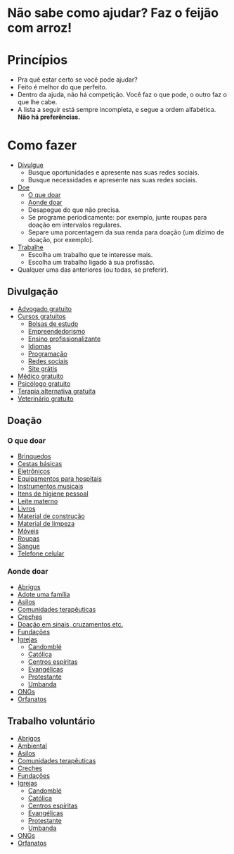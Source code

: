 Não sabe como ajudar? Faz o feijão com arroz!
==============================================

# Princípios

- Pra quê estar certo se você pode ajudar?
- Feito é melhor do que perfeito.
- Dentro da ajuda, não há competição. Você faz o que pode, o outro faz o que lhe cabe.
- A lista a seguir está sempre incompleta, e segue a ordem alfabética. **Não há preferências.**

# Como fazer

- [Divulgue](#divulgação)
	- Busque oportunidades e apresente nas suas redes sociais.
	- Busque necessidades e apresente nas suas redes sociais.
- [Doe](#doação)
	- [O que doar](#o-que-doar)
	- [Aonde doar](#aonde-doar)
	- Desapegue do que não precisa.
	- Se programe periodicamente: por exemplo, junte roupas para doação em intervalos regulares.
	- Separe uma porcentagem da sua renda para doação (um dízimo de doação, por exemplo).
- [Trabalhe](#trabalho-voluntário)
	- Escolha um trabalho que te interesse mais.
	- Escolha um trabalho ligado à sua profissão.
- Qualquer uma das anteriores (ou todas, se preferir).

## Divulgação
- [Advogado gratuito](https://www.google.com/search?q=advogado+gratuito+perto+de+mim)
- [Cursos gratuitos](https://www.google.com/search?q=curso+gratuito+perto+de+mim)
	- [Bolsas de estudo](https://www.google.com/search?q=bolsas+de+estudo+perto+de+mim)
	- [Empreendedorismo](https://www.google.com/search?q=app+para+empreendedorismo+gratis)
	- [Ensino profissionalizante](https://www.google.com/search?q=ensino+profissionalizante+gratuito+perto+de+mim)
	- [Idiomas](https://www.google.com/search?q=apps+gratuitos+para+aprender+idiomas)
	- [Programação](https://www.google.com/search?q=apps+gratuitos+para+aprender+a+programar)
	- [Redes sociais](https://www.google.com/search?q=curso+gratuito+redes+sociais)
	- [Site grátis](https://www.google.com/search?q=site+gratuito)
- [Médico gratuito](https://www.google.com/search?q=medico+gratuito+perto+de+mim)
- [Psicólogo gratuito](https://www.google.com/search?q=psicologo+gratuito+perto+de+mim)
- [Terapia alternativa gratuita](https://www.google.com/search?q=terapia+alternativa+gratuita+perto+de+mim)
- [Veterinário gratuito](https://www.google.com/search?q=veterinario+gratuito+perto+de+mim)

## Doação

### O que doar

- [Brinquedos](https://www.google.com/search?q=doacao+de+brinquedos+perto+de+mim)
- [Cestas básicas](https://www.google.com/search?q=cesta+basica&tbm=shop)
- [Eletrônicos](https://www.google.com/search?q=doacao+de+eletronicos)
- [Equipamentos para hospitais](https://www.google.com/search?q=doacao+de+equipamentos+hospitalares+perto+de+mim)
- [Instrumentos musicais](https://www.google.com/search?q=doacao+de+instrumentos+musicais)
- [Itens de higiene pessoal](https://www.google.com/search?q=doacao+de+itens+de+higiene+pessoal+perto+de+mim)
- [Leite materno](https://www.google.com/search?q=doacao+de+leite+materno+perto+de+mim)
- [Livros](https://www.google.com/search?q=doacao+de+livros+perto+de+mim)
- [Material de construção](https://www.google.com/search?q=doacao+de+material+de+construcao)
- [Material de limpeza](https://www.google.com/search?q=doacao+de+material+de+limpeza+perto+de+mim)
- [Móveis](https://www.google.com/search?q=doacao+de+moveis+perto+de+mim)
- [Roupas](https://www.google.com/search?q=doacao+de+roupas+perto+de+mim)
- [Sangue](https://www.google.com/search?q=doacao+de+sangue+perto+de+mim)
- [Telefone celular](https://www.google.com/search?q=doacao+de+celular)

### Aonde doar

- [Abrigos](https://www.google.com/search?q=abrigos+doacao+perto+de+mim)
- [Adote uma família](https://www.google.com/search?q=adote+uma+familia)
- [Asilos](https://www.google.com/search?q=asilos+doacao+perto+de+mim)
- [Comunidades terapêuticas](https://www.google.com/search?q=comunidades+terapeuticas+doacao+perto+de+mim)
- [Creches](https://www.google.com/search?q=creches+doacao+perto+de+mim)
- [Doação em sinais, cruzamentos etc.](https://www.google.com/search?q=cesta+basica&tbm=shop)
- [Fundações](https://www.google.com/search?q=fundacao+instituicao+doacao+perto+de+mim)
- [Igrejas](https://www.google.com/search?q=igrejas+doacao+perto+de+mim)
	- [Candomblé](https://www.google.com/search?q=candomble+doacao+perto+de+mim)
	- [Católica](https://www.google.com/search?q=igreja+catolica+doacao+perto+de+mim)
	- [Centros espíritas](https://www.google.com/search?q=centro+espirita+doacao+perto+de+mim)
	- [Evangélicas](https://www.google.com/search?q=igreja+evangelica+doacao+perto+de+mim)
	- [Protestante](https://www.google.com/search?q=igreja+protestante+doacao+perto+de+mim)
	- [Umbanda](https://www.google.com/search?q=umbanda+doacao+perto+de+mim)
- [ONGs](https://www.google.com/search?q=ong+doacao+perto+de+mim)
- [Orfanatos](https://www.google.com/search?q=orfanato+doacao+perto+de+mim)

## Trabalho voluntário

- [Abrigos](https://www.google.com/search?q=abrigo+trabalho+voluntario+perto+de+mim)
- [Ambiental](https://www.google.com/search?q=trabalho+voluntario+ambiental+perto+de+mim)
- [Asilos](https://www.google.com/search?q=asilo+trabalho+voluntario+perto+de+mim)
- [Comunidades terapêuticas](https://www.google.com/search?q=comunidade+terapeutica+trabalho+voluntario+perto+de+mim)
- [Creches](https://www.google.com/search?q=creche+trabalho+voluntario+perto+de+mim)
- [Fundações](https://www.google.com/search?q=fundacao+instituicao+trabalho+voluntario+perto+de+mim)
- [Igrejas](https://www.google.com/search?q=igrejas+trabalho+voluntario+perto+de+mim)
	- [Candomblé](https://www.google.com/search?q=candomble+trabalho+voluntario+perto+de+mim)
	- [Católica](https://www.google.com/search?q=igreja+catolica+trabalho+voluntario+perto+de+mim)
	- [Centros espíritas](https://www.google.com/search?q=centro+espirita+trabalho+voluntario+perto+de+mim)
	- [Evangélicas](https://www.google.com/search?q=igreja+evangelica+trabalho+voluntario+perto+de+mim)
	- [Protestante](https://www.google.com/search?q=igreja+protestante+trabalho+voluntario+perto+de+mim)
	- [Umbanda](https://www.google.com/search?q=umbanda+trabalho+voluntario+perto+de+mim)
- [ONGs](https://www.google.com/search?q=ong+trabalho+voluntario+perto+de+mim)
- [Orfanatos](https://www.google.com/search?q=orfanato+trabalho+voluntario+perto+de+mim)

<!-- ## Welcome to GitHub Pages

You can use the [editor on GitHub](https://github.com/DiogoCaetanoGarcia/feijaocomarroz/edit/main/README.md) to maintain and preview the content for your website in Markdown files.

Whenever you commit to this repository, GitHub Pages will run [Jekyll](https://jekyllrb.com/) to rebuild the pages in your site, from the content in your Markdown files.

### Markdown

Markdown is a lightweight and easy-to-use syntax for styling your writing. It includes conventions for

```markdown
Syntax highlighted code block

# Header 1
## Header 2
### Header 3

- Bulleted
- List

1. Numbered
2. List

**Bold** and _Italic_ and `Code` text

[Link](url) and ![Image](src)
```

For more details see [GitHub Flavored Markdown](https://guides.github.com/features/mastering-markdown/).

### Jekyll Themes

Your Pages site will use the layout and styles from the Jekyll theme you have selected in your [repository settings](https://github.com/DiogoCaetanoGarcia/feijaocomarroz/settings/pages). The name of this theme is saved in the Jekyll `_config.yml` configuration file.

### Support or Contact

Having trouble with Pages? Check out our [documentation](https://docs.github.com/categories/github-pages-basics/) or [contact support](https://support.github.com/contact) and we’ll help you sort it out.
 -->

